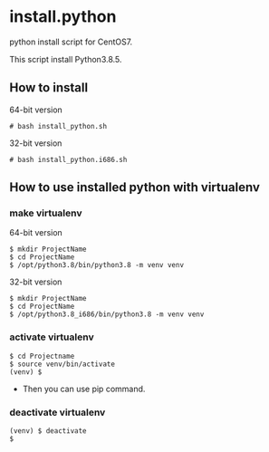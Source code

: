 install.python
==============

python install script for CentOS7.

This script install Python3.8.5.


How to install
--------------

 64-bit version

	# bash install_python.sh

 32-bit version

	# bash install_python.i686.sh


How to use installed python with virtualenv
-------------------------------------------

### make virtualenv

 64-bit version

	$ mkdir ProjectName
	$ cd ProjectName
	$ /opt/python3.8/bin/python3.8 -m venv venv

 32-bit version

	$ mkdir ProjectName
	$ cd ProjectName
	$ /opt/python3.8_i686/bin/python3.8 -m venv venv

### activate virtualenv

	$ cd Projectname
	$ source venv/bin/activate
	(venv) $

- Then you can use pip command.

### deactivate virtualenv

	(venv) $ deactivate
	$
